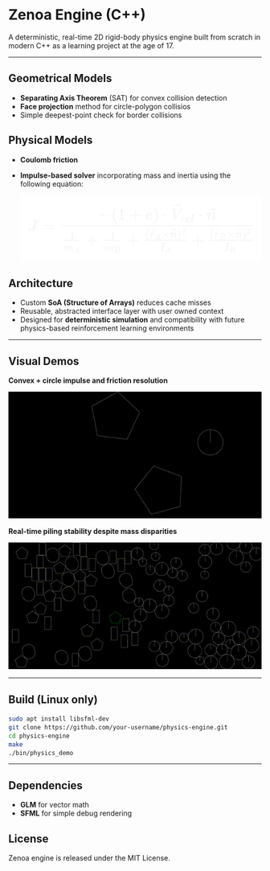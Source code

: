 # Zenoa Engine (C++)

A deterministic, real-time 2D rigid-body physics engine built from scratch in modern C++ as a learning project at the age of 17.

---

## Geometrical Models

- **Separating Axis Theorem** (SAT) for convex collision detection
- **Face projection** method for circle-polygon collisios
- Simple deepest-point check for border collisions

## Physical Models

- **Coulomb friction**
- **Impulse-based solver** incorporating mass and inertia using the following equation:

  ![impulse_equation](media/impulse_formula_latex.png)

## Architecture

- Custom **SoA (Structure of Arrays)** reduces cache misses
- Reusable, abstracted interface layer with user owned context
- Designed for **deterministic simulation** and compatibility with future physics-based reinforcement learning environments

---

## Visual Demos

**Convex + circle impulse and friction resolution**

![convexcircle](media/convex_circle_impulse.gif)

**Real-time piling stability despite mass disparities**

![Piling stability under mass disparity](media/50convex_50circle.gif)

---

## Build (Linux only)

```sh
sudo apt install libsfml-dev
git clone https://github.com/your-username/physics-engine.git
cd physics-engine
make
./bin/physics_demo
```

---

## Dependencies

- **GLM** for vector math
- **SFML** for simple debug rendering

## License

Zenoa engine is released under the MIT License.
